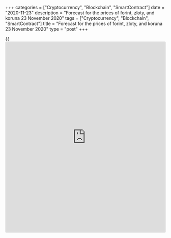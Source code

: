 +++
categories = ["Cryptocurrency", "Blockchain", "SmartContract"]
date = "2020-11-23"
description = "Forecast for the prices of forint, zloty, and koruna 23 November 2020"
tags = ["Cryptocurrency", "Blockchain", "SmartContract"]
title = "Forecast for the prices of forint, zloty, and koruna 23 November 2020"
type = "post"
+++

{{<iframe id="large-banner" src="https://www.bounty.group/#slide=7.0" width="100%" height="600" scrolling="no" style="border: 0px solid rgb(216, 221, 230); border-radius: 3px;">}}

2020-11-23

2020-11-23

Europe will dance a ‘twist’. Forecast for USDHUF, USDPLN, and USDCZK as
of 23.11.2020Dmitri Demidenko

The euro bullish forecasts are clear. Which currency units should
perform better than the regional currency in 2021? Let us discuss this
question and make up a trading plan for [USDHUF][1], [USDPLN][2], and
[USDCZK][3].

##  **Fundamental forecast for the Hungarian forint, Polish zloty, and
Czech koruna for six months**

The global economic recovery will hardly be fast and easy; however, it
won’t be canceled because of the huge money flows injected into the
financial system, mostly due to the Fed. The Fed’s massive monetary
expansion has weakened the US dollar and helped the rest of the world.
The good [news](https://www.letsplayfx.com/blog/forex-news-website/) about COVID-19 vaccines and the talks that the Fed’s
officials are willing to correct the QE in December support the emerging
markets’ currencies. These currencies had been growing for three
consecutive weeks in the week ended November 20; the implied volatility
dropped to the lowest level over the last four months.

Since most Forex trade operations are carried out in the [EURUSD][4],
inventors’ demand for the pair is understandable. However, one can make
money in Forex trading other currencies as well. Euro is growing versus
the US dollar, but the trade-weighted EUR is declining, which means the
emerging markets’ currencies are stronger than earlier. If the EURUSD
bullish forecast, suggesting a rally at least to 1.25 in 2021, come
true, the other European currencies could be more promising than the
euro, as it was in 2017.

### Dynamics of [EURUSD][4] and trade-weighted EUR

 _Source_ _: Nordea Markets_

According to Goldman Sachs, emerging markets can outperform the rest of
the world in 2021 amid the lower US political uncertainty, mass
vaccination, and global GDP recovery. BlackRock, JP Morgan, and Morgan
Stanley suggest the same forecasts. I would add lower geopolitical risks
as another reason to buy EM assets. These factors will support the
global risk appetite and decrease the volatility, which provides good
opportunities for carry trades. Besides, the launch of the Fed’s
‘operation twist in December’ will support the demand for EM currencies.

The Federal Reserve first launched this program in September 2011. It
provided for the purchase of Treasuries with a maturity of 6-30 years
for $ 400 billion with the simultaneous sale of Treasury bonds with
maturities of 1 to 3 years. ‘Twist’ was aimed at keeping long-term bond
yields low. This, on the one hand, supports the economy. On the other
hand, ‘twist’ in operations creates a favorable environment for carry
trades. As [history](https://www.fixpro.org/post/chargeless-historical-data-api-backtesting/) proves, the fast growth of the US debt market rates
is a bad sign for the emerging markets’ currencies, and vice versa.

### Treasury yield and its correlation with the EM currencies index

 _Source_ _: Nordea Markets_

### Trading plan for [USDHUF][1], [USDPLN][2], and [USDCZK][3] for six
months

AS a rule, the global economic recovery lays a foundation for monetary
normalization. The interest rate hikes in Hungary, Poland, and the Czech
Republic should occur sooner than in the euro-area, which faces
deflation. This fact, together with the favorable foreign environment
and the support from carry traders, suggests selling the [USDHUF][1],
[USDPLN][2], and [USDCZK][3] with the target at 292 and 286, 3.69 and
3.61, 21.59 and 20.84, correspondingly on the investment horizons of
three and six months.

* * *

P.S. Did you like my article? Share it in social networks: it will be
the best “thank you" :)

Ask me questions and comment below. I’ll be glad to answer your
questions and give necessary explanations.

 **Useful links:**

  * I recommend trying to trade with a reliable broker [here][5]. The system allows you to trade by yourself or copy successful traders from all across the globe.
  * Use my promo-code BLOG for getting deposit bonus 50% on LiteForex platform. Just enter this code in the appropriate field while [depositing][6] your trading account.
  * Telegram chat for traders: <t.me/liteforexengchat>. We are sharing the signals and trading experience
  * Telegram channel with high-quality analytics, Forex reviews, training articles, and other useful things for traders <t.me/liteforex>



## Price chart of USDHUF in real time mode

The content of this article reflects the author’s opinion and does not
necessarily reflect the official position of LiteForex. The material
published on this page is provided for informational purposes only and
should not be considered as the provision of investment advice for the
purposes of Directive 2004/39/EC.

Rate this article:

{{value}}

( {{count}} {{title}} )

   1. my.liteforex.com/trading/chart?symbol=USDHUF&returnUrl=true
   2. my.liteforex.com/trading/chart?symbol=USDPLN&returnUrl=true
   3. my.liteforex.com/trading/chart?symbol=USDCZK&returnUrl=true
   4. my.liteforex.com/trading/chart?symbol=EURUSD&returnUrl=true
   5. my.liteforex.com/?category=analysts-opinions&slug=europe-will-dance-a-twist-forecast-for-usdhuf-usdpln-and-usdczk-as-of-23112020&openPopup=%2Fregistration%2Fpopup&utm_source=blog&utm_medium=article&utm_campaign=bonus
   6. my.liteforex.com/deposit/?category=analysts-opinions&slug=europe-will-dance-a-twist-forecast-for-usdhuf-usdpln-and-usdczk-as-of-23112020&promo_code=BLOG&utm_source=blog&utm_medium=article&utm_campaign=bonus